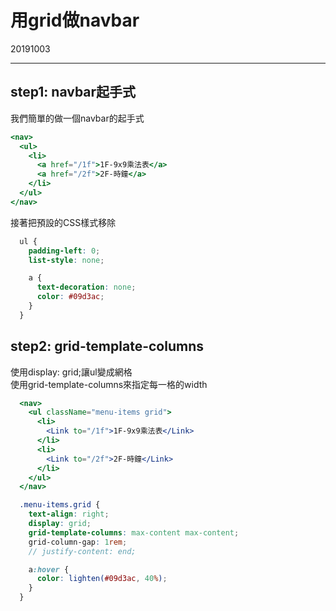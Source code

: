 # 用grid做navbar

20191003

---

## step1: navbar起手式

我們簡單的做一個navbar的起手式

```jsx
<nav>
  <ul>
    <li>
      <a href="/1f">1F-9x9乘法表</a>
      <a href="/2f">2F-時鐘</a>
    </li>
  </ul>
</nav>
```

接著把預設的CSS樣式移除


```scss
  ul {
    padding-left: 0;
    list-style: none;

    a {
      text-decoration: none;
      color: #09d3ac;
    }
  }
```

## step2: grid-template-columns

使用display: grid;讓ul變成網格    
使用grid-template-columns來指定每一格的width

```jsx
  <nav>
    <ul className="menu-items grid">
      <li>
        <Link to="/1f">1F-9x9乘法表</Link>
      </li>
      <li>
        <Link to="/2f">2F-時鐘</Link>
      </li>
    </ul>
  </nav>
```

```scss
  .menu-items.grid {   
    text-align: right;
    display: grid;
    grid-template-columns: max-content max-content;
    grid-column-gap: 1rem;
    // justify-content: end;

    a:hover {
      color: lighten(#09d3ac, 40%);
    }
  }
```

